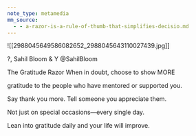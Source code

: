 ```yaml
---
note_type: metamedia
mm_source:
  - - a-razor-is-a-rule-of-thumb-that-simplifies-decisio.md
---
```


![[2988045649586082652_2988045643110027439.jpg]]

?, Sahil Bloom &
Y @SahilBloom

The Gratitude Razor
When in doubt, choose to show MORE

gratitude to the people who have mentored or
supported you.

Say thank you more. Tell someone you
appreciate them.

Not just on special occasions—every single
day.

Lean into gratitude daily and your life will
improve.

